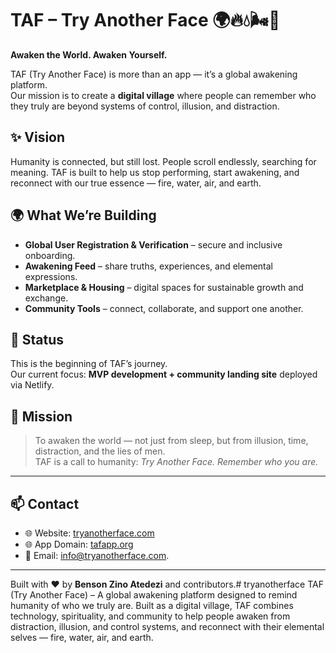 # TAF – Try Another Face 🌍🔥💧🌬️🌱

**Awaken the World. Awaken Yourself.**

TAF (Try Another Face) is more than an app — it’s a global awakening platform.  
Our mission is to create a **digital village** where people can remember who they truly are beyond systems of control, illusion, and distraction.  

## ✨ Vision
Humanity is connected, but still lost. People scroll endlessly, searching for meaning. TAF is built to help us stop performing, start awakening, and reconnect with our true essence — fire, water, air, and earth.  

## 🌍 What We’re Building
- **Global User Registration & Verification** – secure and inclusive onboarding.  
- **Awakening Feed** – share truths, experiences, and elemental expressions.  
- **Marketplace & Housing** – digital spaces for sustainable growth and exchange.  
- **Community Tools** – connect, collaborate, and support one another.  

## 🚀 Status
This is the beginning of TAF’s journey.  
Our current focus: **MVP development + community landing site** deployed via Netlify.  

## 🔮 Mission
> To awaken the world — not just from sleep, but from illusion, time, distraction, and the lies of men.  
> TAF is a call to humanity: *Try Another Face. Remember who you are.*  

---

## 📫 Contact
- 🌐 Website: [tryanotherface.com](https://tryanotherface.com)  
- 🌐 App Domain: [tafapp.org](https://tafapp.org)  
- 📧 Email: info@tryanotherface.com.  

---

Built with ❤️ by **Benson Zino Atedezi** and contributors.# tryanotherface
TAF (Try Another Face) – A global awakening platform designed to remind humanity of who we truly are. Built as a digital village, TAF combines technology, spirituality, and community to help people awaken from distraction, illusion, and control systems, and reconnect with their elemental selves — fire, water, air, and earth.
